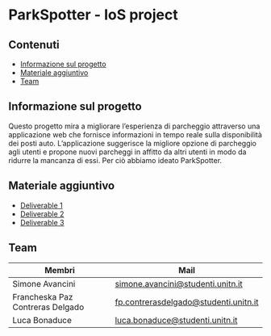 # ParkSpotter - IoS project

## Contenuti
- [Informazione sul progetto](#informazione-sul-progetto)
- [Materiale aggiuntivo](#materiale-aggiuntivo)
- [Team](#team)

## Informazione sul progetto

Questo progetto mira a migliorare l’esperienza di parcheggio attraverso una applicazione web che fornisce  informazioni in tempo reale sulla disponibilità dei posti auto. L’applicazione suggerisce la migliore opzione di parcheggio agli utenti e propone nuovi parcheggi in affitto da altri utenti in modo da ridurre la mancanza di essi. Per ciò abbiamo ideato ParkSpotter.

## Materiale aggiuntivo

- [Deliverable 1](https://drive.google.com/file/d/1-U9Qs-R62hhlDsfEF_xKfBnsElQSBEwh/view?usp=sharing)
- [Deliverable 2](https://drive.google.com/file/d/1AugQc6SxgkbxE_T7bx_v3QYGHiE_N4zO/view?usp=sharing)
- [Deliverable 3](https://drive.google.com/file/d/184Dcb9h_OgmhAy4XEMVVU-aaV5Wsa7lZ/view?usp=sharing)
  
## Team
| Membri        | Mail |
|--|--|
| Simone Avancini | simone.avancini@studenti.unitn.it |
| Francheska Paz Contreras Delgado | fp.contrerasdelgado@studenti.unitn.it |
| Luca Bonaduce | luca.bonaduce@studenti.unitn.it |
